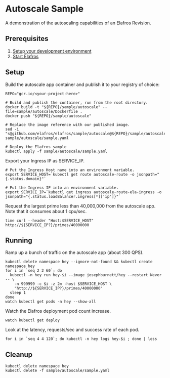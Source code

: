 # Autoscale Sample

A demonstration of the autoscaling capabilities of an Elafros Revision.

## Prerequisites

1. [Setup your development environment](../../DEVELOPMENT.md#getting-started)
2. [Start Elafros](../../README.md#start-elafros)

## Setup

Build the autoscale app container and publish it to your registry of choice:

```shell
REPO="gcr.io/<your-project-here>"

# Build and publish the container, run from the root directory.
docker build -t "${REPO}/sample/autoscale" --file=sample/autoscale/Dockerfile .
docker push "${REPO}/sample/autoscale"

# Replace the image reference with our published image.
sed -i "s@github.com/elafros/elafros/sample/autoscale@${REPO}/sample/autoscale@g" sample/autoscale/sample.yaml

# Deploy the Elafros sample
kubectl apply -f sample/autoscale/sample.yaml

```

Export your Ingress IP as SERVICE_IP.

```shell
# Put the Ingress Host name into an environment variable.
export SERVICE_HOST=`kubectl get route autoscale-route -o jsonpath="{.status.domain}"`

# Put the Ingress IP into an environment variable.
export SERVICE_IP=`kubectl get ingress autoscale-route-ela-ingress -o jsonpath="{.status.loadBalancer.ingress[*]['ip']}"`
```

Request the largest prime less than 40,000,000 from the autoscale app.  Note that it consumes about 1 cpu/sec.

```shell
time curl --header "Host:$SERVICE_HOST" http://${SERVICE_IP?}/primes/40000000
```

## Running

Ramp up a bunch of traffic on the autoscale app (about 300 QPS).

```shell
kubectl delete namespace hey --ignore-not-found && kubectl create namespace hey
for i in `seq 2 2 60`; do
  kubectl -n hey run hey-$i --image josephburnett/hey --restart Never -- \
    -n 999999 -c $i -z 2m -host $SERVICE_HOST \
    "http://${SERVICE_IP?}/primes/40000000"
  sleep 1
done
watch kubectl get pods -n hey --show-all
```

Watch the Elafros deployment pod count increase.

```shell
watch kubectl get deploy
```

Look at the latency, requests/sec and success rate of each pod.

```shell
for i in `seq 4 4 120`; do kubectl -n hey logs hey-$i ; done | less
```

## Cleanup

```shell
kubectl delete namespace hey
kubectl delete -f sample/autoscale/sample.yaml
```
